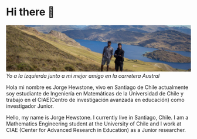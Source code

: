 # Hi there 👋

![](1651078516373.jpg)
*Yo a la izquierda junto a mi mejor amigo en la carretera Austral*




Hola mi nombre es Jorge Hewstone, vivo en Santiago de Chile actualmente soy estudiante de Ingeniería en Matemáticas de la Universidad de Chile y trabajo en el CIAE(Centro de investigación avanzada en educación) como investigador Junior.

Hello, my name is Jorge Hewstone. I currently live in Santiago, Chile. I am a Mathematics Engineering student at the University of Chile and I work at CIAE (Center for Advanced Research in Education) as a Junior researcher.

<!--
**ErdosHewstone/ErdosHewstone** is a ✨ _special_ ✨ repository because its `README.md` (this file) appears on your GitHub profile.

Here are some ideas to get you started:

- 🔭 I’m currently working on ...
- 🌱 I’m currently learning ...
- 👯 I’m looking to collaborate on ...
- 🤔 I’m looking for help with ...
- 💬 Ask me about ...
- 📫 How to reach me: ...
- 😄 Pronouns: ...
- ⚡ Fun fact: ...
-->
